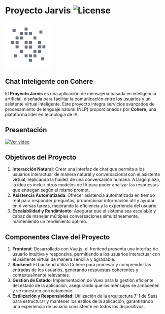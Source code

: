 # Proyecto Jarvis ![License](https://img.shields.io/github/license/german-rs/jarvis)

![Logo jarvis](./public/jarvis_logo.webp)

## Chat Inteligente con Cohere

El **Proyecto Jarvis** es una aplicación de mensajería basada en inteligencia artificial, diseñada para facilitar la comunicación entre los usuarios y un asistente virtual inteligente. Este proyecto integra servicios avanzados de procesamiento de lenguaje natural (NLP) proporcionados por **Cohere**, una plataforma líder en tecnología de IA.

## Presentación

[![Ver video](https://img.youtube.com/vi/qKW6gAUryNA/0.jpg)](https://www.youtube.com/watch?v=qKW6gAUryNA)

## Objetivos del Proyecto

1. **Interacción Natural**: Crear una interfaz de chat que permita a los usuarios interactuar de manera natural y conversacional con el asistente virtual, replicando la fluidez de una conversación humana. A largo plazo, la idea es incluir otros modelos de IA para poder analizar las respuestas que entregan según el mismo prompt.
2. **Asistencia Automatizada**: Ofrecer asistencia automatizada en tiempo real para responder preguntas, proporcionar información útil y ayudar en diversas tareas, mejorando la eficiencia y la experiencia del usuario.
3. **Escalabilidad y Rendimiento**: Asegurar que el sistema sea escalable y capaz de manejar múltiples conversaciones simultáneamente, manteniendo un rendimiento óptimo.

## Componentes Clave del Proyecto

1. **Frontend**: Desarrollado con Vue.js, el frontend presenta una interfaz de usuario intuitiva y responsiva, permitiendo a los usuarios interactuar con el asistente virtual de manera sencilla y agradable.
2. **Backend**: El backend utiliza Cohere para procesar y comprender las entradas de los usuarios, generando respuestas coherentes y contextualmente relevantes.
3. **Gestión de Estado**: Implementación de Vuex para la gestión eficiente del estado de la aplicación, asegurando que los mensajes se almacenen y se muestren correctamente.
4. **Estilización y Responsividad**: Utilización de la arquitectura 7-1 de Sass para estructurar y mantener los estilos de la aplicación, garantizando una experiencia de usuario consistente en todos los dispositivos.
